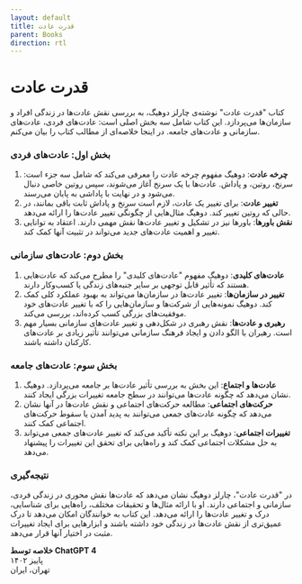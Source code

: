 ```yaml
---
layout: default
title: قدرت عادت
parent: Books
direction: rtl
---
```


# قدرت عادت
کتاب "قدرت عادت" نوشته‌ی چارلز دوهیگ، به بررسی نقش عادت‌ها در زندگی افراد و سازمان‌ها می‌پردازد. این کتاب شامل سه بخش اصلی است: عادت‌های فردی، عادت‌های سازمانی و عادت‌های جامعه. در اینجا خلاصه‌ای از مطالب کتاب را بیان می‌کنم.

### بخش اول: عادت‌های فردی

1. **چرخه عادت**: دوهیگ مفهوم چرخه عادت را معرفی می‌کند که شامل سه جزء است: سرنخ، روتین، و پاداش. عادت‌ها با یک سرنخ آغاز می‌شوند، سپس روتین خاصی دنبال می‌شود و در نهایت با پاداشی به پایان می‌رسند.
2. **تغییر عادت**: برای تغییر یک عادت، لازم است سرنخ و پاداش ثابت باقی بمانند، در حالی که روتین تغییر کند. دوهیگ مثال‌هایی از چگونگی تغییر عادت‌ها را ارائه می‌دهد.
3. **نقش باورها**: باورها نیز در تشکیل و تغییر عادت‌ها نقش مهمی دارند. اعتقاد به توانایی تغییر و اهمیت عادت‌های جدید می‌تواند در تثبیت آنها کمک کند.

### بخش دوم: عادت‌های سازمانی

1. **عادت‌های کلیدی**: دوهیگ مفهوم "عادت‌های کلیدی" را مطرح می‌کند که عادت‌هایی هستند که تأثیر قابل توجهی بر سایر جنبه‌های زندگی یا کسب‌وکار دارند.
2. **تغییر در سازمان‌ها**: تغییر عادت‌ها در سازمان‌ها می‌تواند به بهبود عملکرد کلی کمک کند. دوهیگ نمونه‌هایی از شرکت‌ها و سازمان‌هایی را که با تغییر عادت‌های خود موفقیت‌های بزرگی کسب کرده‌اند، بررسی می‌کند.
3. **رهبری و عادت‌ها**: نقش رهبری در شکل‌دهی و تغییر عادت‌های سازمانی بسیار مهم است. رهبران با الگو دادن و ایجاد فرهنگ سازمانی می‌توانند تأثیر زیادی بر عادت‌های کارکنان داشته باشند.

### بخش سوم: عادت‌های جامعه

1. **عادت‌ها و اجتماع**: این بخش به بررسی تأثیر عادت‌ها بر جامعه می‌پردازد. دوهیگ نشان می‌دهد که چگونه عادت‌ها می‌توانند در سطح جامعه تغییرات بزرگی ایجاد کنند.
2. **حرکت‌های اجتماعی**: مطالعه حرکت‌های اجتماعی و نقش عادت‌ها در آنها نشان می‌دهد که چگونه عادت‌های جمعی می‌توانند به پدید آمدن یا سقوط حرکت‌های اجتماعی کمک کنند.
3. **تغییرات اجتماعی**: دوهیگ بر این نکته تأکید می‌کند که تغییر عادت‌های جمعی می‌تواند به حل مشکلات اجتماعی کمک کند و راه‌هایی برای تحقق این تغییرات را پیشنهاد می‌دهد.

### نتیجه‌گیری
در "قدرت عادت"، چارلز دوهیگ نشان می‌دهد که عادت‌ها نقش محوری در زندگی فردی، سازمانی و اجتماعی دارند. او با ارائه مثال‌ها و تحقیقات مختلف، راه‌هایی برای شناسایی، درک و تغییر عادت‌ها را ارائه می‌دهد. این کتاب به خوانندگان امکان می‌دهد تا درک عمیق‌تری از نقش عادت‌ها در زندگی خود داشته باشند و ابزارهایی برای ایجاد تغییرات مثبت در اختیار آنها قرار می‌دهد.

**خلاصه توسط ChatGPT 4**  
پاییز ۱۴۰۲  
تهران، ایران
